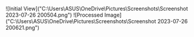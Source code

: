 ![Initial View]("C:\Users\ASUS\OneDrive\Pictures\Screenshots\Screenshot 2023-07-26 200504.png")
![Processed Image]("C:\Users\ASUS\OneDrive\Pictures\Screenshots\Screenshot 2023-07-26 200621.png")